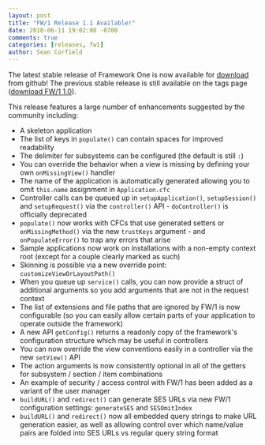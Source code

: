 ```yaml
---
layout: post
title: "FW/1 Release 1.1 Available!"
date: 2010-06-11 19:02:00 -0700
comments: true
categories: [releases, fw1]
author: Sean Corfield
---
```

The latest stable release of Framework One is now available for [download](https://github.com/framework-one/fw1/releases/tag/v1.1) from github! The previous stable release is still available on the tags page ([download FW/1 1.0](https://github.com/framework-one/fw1/releases/tag/v1.0)).<!-- more -->

This release features a large number of enhancements suggested by the community including:

* A skeleton application
* The list of keys in `populate()` can contain spaces for improved readability
* The delimiter for subsystems can be configured (the default is still `:`)
* You can override the behavior when a view is missing by defining your own `onMissingView()` handler
* The name of the application is automatically generated allowing you to omit `this.name` assignment in `Application.cfc`
* Controller calls can be queued up in `setupApplication()`, `setupSession()` and `setupRequest()` via the `controller()` API - `doController()` is officially deprecated
* `populate()` now works with CFCs that use generated setters or `onMissingMethod()` via the new `trustKeys` argument - and `onPopulateError()` to trap any errors that arise
* Sample applications now work on installations with a non-empty context root (except for a couple clearly marked as such)
* Skinning is possible via a new override point: `customizeViewOrLayoutPath()`
* When you queue up `service()` calls, you can now provide a struct of additional arguments so you add arguments that are not in the request context
* The list of extensions and file paths that are ignored by FW/1 is now configurable (so you can easily allow certain parts of your application to operate outside the framework)
* A new API `getConfig()` returns a readonly copy of the framework's configuration structure which may be useful in controllers
* You can now override the view conventions easily in a controller via the new `setView()` API
* The action arguments is now consistently optional in all of the getters for subsystem / section / item combinations
* An example of security / access control with FW/1 has been added as a variant of the user manager
* `buildURL()` and `redirect()` can generate SES URLs via new FW/1 configuration settings: `generateSES` and `SESOmitIndex`
* `buildURL()` and `redirect()` now all embedded query strings to make URL generation easier, as well as allowing control over which name/value pairs are folded into SES URLs vs regular query string format
 
